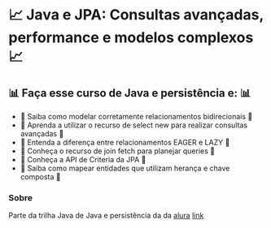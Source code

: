 # :chart_with_upwards_trend: Java e JPA: Consultas avançadas, performance e modelos complexos :chart_with_upwards_trend:


## :bar_chart: Faça esse curso de Java e persistência e: :bar_chart:
  

- :paperclip: Saiba como modelar corretamente relacionamentos bidirecionais :paperclip:
- :paperclip: Aprenda a utilizar o recurso de select new para realizar consultas avançadas :paperclip:
- :paperclip: Entenda a diferença entre relacionamentos EAGER e LAZY :paperclip:
- :paperclip: Conheça o recurso de join fetch para planejar queries :paperclip:
- :paperclip: Conheça a API de Criteria da JPA :paperclip:
- :paperclip: Saiba como mapear entidades que utilizam herança e chave composta :paperclip:


### Sobre
Parte da trilha Java de Java e persistência da da [alura](https://cursos.alura.com.br)
[link](hhttps://cursos.alura.com.br/course/java-jpa-consultas-avancadas-performance-modelos-complexos)

